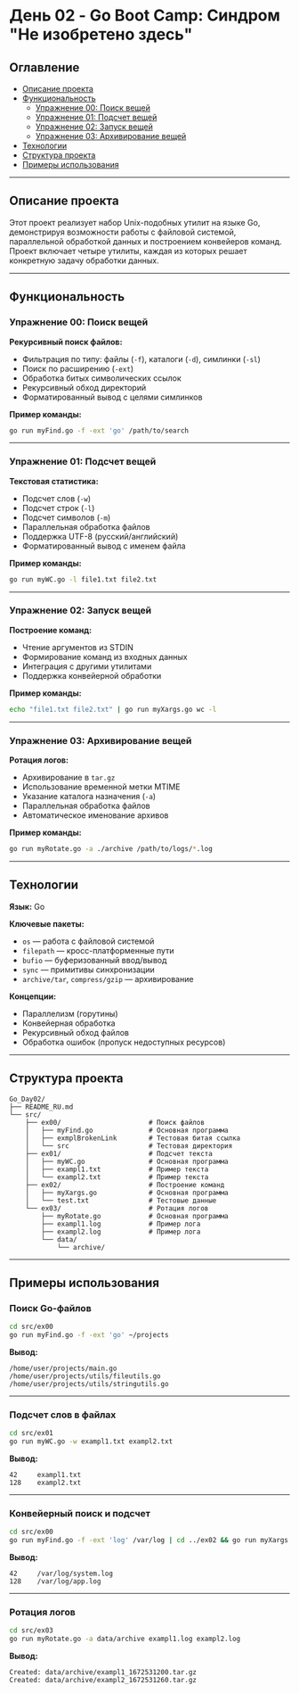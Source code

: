 # День 02 - Go Boot Camp: Синдром "Не изобретено здесь"

## Оглавление

- [Описание проекта](#описание-проекта)  
- [Функциональность](#функциональность)  
  - [Упражнение 00: Поиск вещей](#упражнение-00-поиск-вещеи)  
  - [Упражнение 01: Подсчет вещей](#упражнение-01-подсчет-вещеи)  
  - [Упражнение 02: Запуск вещей](#упражнение-02-запуск-вещеи)  
  - [Упражнение 03: Архивирование вещей](#упражнение-03-архивирование-вещеи)  
- [Технологии](#технологии)  
- [Структура проекта](#структура-проекта)  
- [Примеры использования](#примеры-использования)  

---

## Описание проекта

Этот проект реализует набор Unix-подобных утилит на языке Go, демонстрируя возможности работы с файловой системой, параллельной обработкой данных и построением конвейеров команд. Проект включает четыре утилиты, каждая из которых решает конкретную задачу обработки данных.

---

## Функциональность

### Упражнение 00: Поиск вещей

**Рекурсивный поиск файлов:**

- Фильтрация по типу: файлы (`-f`), каталоги (`-d`), симлинки (`-sl`)  
- Поиск по расширению (`-ext`)  
- Обработка битых символических ссылок  
- Рекурсивный обход директорий  
- Форматированный вывод с целями симлинков  

**Пример команды:**

```bash
go run myFind.go -f -ext 'go' /path/to/search
```

---

### Упражнение 01: Подсчет вещей

**Текстовая статистика:**

- Подсчет слов (`-w`)  
- Подсчет строк (`-l`)  
- Подсчет символов (`-m`)  
- Параллельная обработка файлов  
- Поддержка UTF-8 (русский/английский)  
- Форматированный вывод с именем файла  

**Пример команды:**

```bash
go run myWC.go -l file1.txt file2.txt
```

---

### Упражнение 02: Запуск вещей

**Построение команд:**

- Чтение аргументов из STDIN  
- Формирование команд из входных данных  
- Интеграция с другими утилитами  
- Поддержка конвейерной обработки  

**Пример команды:**

```bash
echo "file1.txt file2.txt" | go run myXargs.go wc -l
```

---

### Упражнение 03: Архивирование вещей

**Ротация логов:**

- Архивирование в `tar.gz`  
- Использование временной метки MTIME  
- Указание каталога назначения (`-a`)  
- Параллельная обработка файлов  
- Автоматическое именование архивов  

**Пример команды:**

```bash
go run myRotate.go -a ./archive /path/to/logs/*.log
```

---

## Технологии

**Язык:** Go

**Ключевые пакеты:**

- `os` — работа с файловой системой  
- `filepath` — кросс-платформенные пути  
- `bufio` — буферизованный ввод/вывод  
- `sync` — примитивы синхронизации  
- `archive/tar`, `compress/gzip` — архивирование  

**Концепции:**

- Параллелизм (горутины)  
- Конвейерная обработка  
- Рекурсивный обход файлов  
- Обработка ошибок (пропуск недоступных ресурсов)  

---

## Структура проекта

```
Go_Day02/
├── README_RU.md
└── src/
    ├── ex00/                      # Поиск файлов
    │   ├── myFind.go              # Основная программа
    │   ├── exmplBrokenLink        # Тестовая битая ссылка
    │   └── src                    # Тестовая директория
    ├── ex01/                      # Подсчет текста
    │   ├── myWC.go                # Основная программа
    │   ├── exampl1.txt            # Пример текста
    │   └── exampl2.txt            # Пример текста
    ├── ex02/                      # Построение команд
    │   ├── myXargs.go             # Основная программа
    │   └── test.txt               # Тестовые данные
    └── ex03/                      # Ротация логов
        ├── myRotate.go            # Основная программа
        ├── exampl1.log            # Пример лога
        ├── exampl2.log            # Пример лога
        └── data/
            └── archive/
```

---

## Примеры использования

### Поиск Go-файлов

```bash
cd src/ex00
go run myFind.go -f -ext 'go' ~/projects
```

**Вывод:**

```
/home/user/projects/main.go
/home/user/projects/utils/fileutils.go
/home/user/projects/utils/stringutils.go
```

---

### Подсчет слов в файлах

```bash
cd src/ex01
go run myWC.go -w exampl1.txt exampl2.txt
```

**Вывод:**

```
42     exampl1.txt
128    exampl2.txt
```

---

### Конвейерный поиск и подсчет

```bash
cd src/ex00
go run myFind.go -f -ext 'log' /var/log | cd ../ex02 && go run myXargs.go ../ex01/myWC -l
```

**Вывод:**

```
42     /var/log/system.log
128    /var/log/app.log
```

---

### Ротация логов

```bash
cd src/ex03
go run myRotate.go -a data/archive exampl1.log exampl2.log
```

**Вывод:**

```
Created: data/archive/exampl1_1672531200.tar.gz
Created: data/archive/exampl2_1672531260.tar.gz
```
